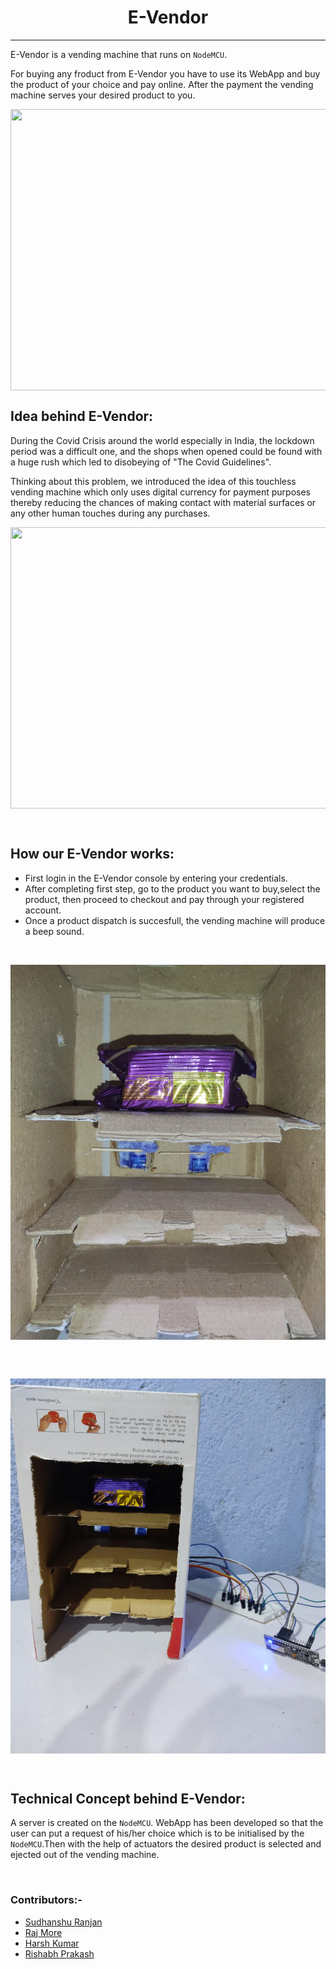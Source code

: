 <h1 align="center"><b>E-Vendor</b></a></h1><hr>

E-Vendor is a vending machine that runs on `NodeMCU`. 

For buying any froduct from E-Vendor you have to use its WebApp and buy the product of your choice and pay online. 
After the payment the vending machine serves your desired product to you.
<br>
<p align = "center">
<img src="https://www.sitael.com/wp-content/uploads/2015/09/vending-machine_Small.jpg"  style="width:800px; 
            height:450px; 
            display: block;" />
</p>


## Idea behind <b>E-Vendor</b>:

During the Covid Crisis around the world especially in India, the lockdown period was a difficult one, and the shops when opened could be 
found with a huge rush which led to disobeying of "The Covid Guidelines".

Thinking about this problem, we introduced the idea of this touchless vending machine which only uses digital currency for payment purposes thereby reducing the chances of making contact with material surfaces or any other human touches during any purchases.
<br>
<p align = "center">
<img src="https://static.wixstatic.com/media/e49953_e3bf4eeda13a4340acc77e00b7aceabc~mv2.jpeg/v1/fill/w_925,h_617,al_c,q_90/e49953_e3bf4eeda13a4340acc77e00b7aceabc~mv2.webp"  style="width:800px; 
            height:450px; 
            display: block;" />
</p>
<br>

## How our E-Vendor works:

- First login in the E-Vendor console by entering your credentials.
- After completing first step, go to the product you want to buy,select the product, then proceed to checkout and pay through your registered account.
- Once a product dispatch is succesfull, the vending machine will produce a beep sound. 
<br>
<p align = "center">
<img src="https://github.com/Harshkumar62367/E-Vendor/blob/main/E_%20Vendor%20images/image%203.jpeg"  style="width:800px; 
            height:600px; 
            display: block;" />
</p>
<br>
<br>
<p align = "center">
<img src="https://github.com/Harshkumar62367/E-Vendor/blob/main/E_%20Vendor%20images/image%202.jpeg"  style="width:800px; 
            height:600px; 
            display: block;" />
</p>
<br>

## Technical Concept behind E-Vendor:

A server is created on the `NodeMCU`. WebApp has been developed so that the user can put a request of his/her choice which is to be initialised
by the `NodeMCU`.Then with the help of actuators the desired product is selected and ejected out of the vending machine.

<br>

### Contributors:-

- [Sudhanshu Ranjan](https://github.com/SudhansuuRanjan)
- [Raj More](https://github.com/Raj82862)
- [Harsh Kumar](https://github.com/Harshkumar62367)
- [Rishabh Prakash](https://github.com/Rishabh-25-code)
